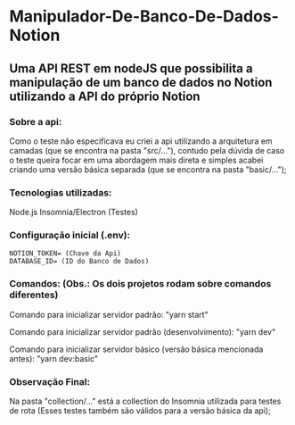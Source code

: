 # Manipulador-De-Banco-De-Dados-Notion
## Uma API REST em nodeJS que possibilita a manipulação de um banco de dados no Notion utilizando a API do próprio Notion

### Sobre a api: 
Como o teste não especificava eu criei a api utilizando a arquitetura em camadas (que se encontra na pasta "src/..."), contudo pela dúvida de caso o teste queira focar em uma abordagem mais direta e simples acabei criando uma versão básica separada (que se encontra na pasta "basic/...");

### Tecnologias utilizadas:
Node.js
Insomnia/Electron (Testes)

### Configuração inicial (.env):
```
NOTION_TOKEN= (Chave da Api)
DATABASE_ID= (ID do Banco de Dados)
```

### Comandos: (Obs.: Os dois projetos rodam sobre comandos diferentes)

Comando para inicializar servidor padrão: "yarn start"

Comando para inicializar servidor padrão (desenvolvimento): "yarn dev"

Comando para inicializar servidor básico (versão básica mencionada antes): "yarn dev:basic"

### Observação Final:
Na pasta "collection/..." está a collection do Insomnia utilizada para testes de rota (Esses testes também são válidos para a versão básica da api);